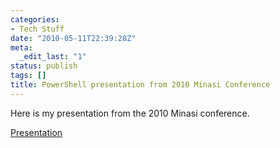 ```yaml
---
categories:
- Tech Stuff
date: "2010-05-11T22:39:28Z"
meta:
  _edit_last: "1"
status: publish
tags: []
title: PowerShell presentation from 2010 Minasi Conference
---
```

Here is my presentation from the 2010 Minasi conference.

[Presentation](http://xipher.dk/Tools/Get-Help%20PowerShell%20V2.pdf)

